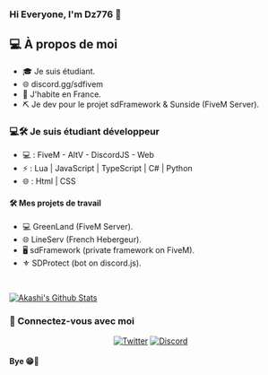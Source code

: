 ### Hi Everyone, I'm Dz776 👋

<h2> 💻 À propos de moi </h2>

- 🎓 Je suis étudiant.
- 🌐 discord.gg/sdfivem
- 🏴 J'habite en France.
- ⛏️ Je dev pour le projet sdFramework & Sunside (FiveM Server).

<h3> 💻🛠️ Je suis étudiant développeur </h3>

- 💻 : FiveM - AltV - DiscordJS - Web
- ⚡ : Lua | JavaScript | TypeScript | C# | Python
- 🌐 : Html | CSS

<h4> 🛠️ Mes projets de travail </h4>

- 💻 GreenLand (FiveM Server).
- 🌐 LineServ (French Hebergeur).
- 🖥️ sdFramework (private framework on FiveM).
- ⚜️ SDProtect (bot on discord.js).

<br/>

[![Akashi's Github Stats](https://github-readme-stats.vercel.app/api?username=Dz776&show_icons=true)](https://github.com/DZ776)

<h3> 📱 Connectez-vous avec moi </h3>

<p align="center">
  <a href="https://twitter.com/AyDz776"><img alt="Twitter" src="https://img.shields.io/badge/Twitter-Dz7763-blue?style=flat-square&logo=twitter"></a>
    <a href="https://discord.com/users/756566102011674806"><img alt="Discord" src="https://img.shields.io/badge/Discord-Dz776-blue?style=flat-square&logo=discord"></a> <br>
  
  <h4> Bye 😁👋 </h4>
